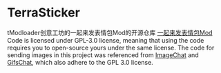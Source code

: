 # TerraSticker
tModloader创意工坊的一起来发表情包Mod的开源仓库
[一起来发表情包Mod](https://steamcommunity.com/sharedfiles/filedetails/?id=3015212420)
Code is licensed under GPL-3.0 license, meaning that using the code requires you to open-source yours under the same license.
The code for sending images in this project was referenced from [ImageChat](https://github.com/Cyrillya/ImageChat) and [GifsChat](https://github.com/vakisddot/GifsChat), which also adhere to the GPL 3.0 license.
